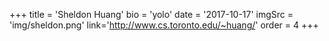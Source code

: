 +++
    title = 'Sheldon Huang'
    bio = 'yolo'
    date = '2017-10-17'
    imgSrc = 'img/sheldon.png'
    link='http://www.cs.toronto.edu/~huang/'
    order = 4
+++
